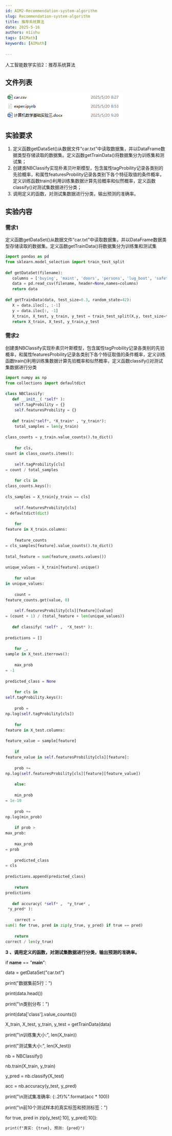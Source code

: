 ```yaml
---
id: AIM2-Recommendation-system-algorithm
slug: Recommendation-system-algorithm
title: 推荐系统算法
date: 2025-5-16
authors: m1ishu
tags: [AIMath]
keywords: [AIMath]

---
```

人工智能数学实验2：推荐系统算法

<!-- truncate -->

## 文件列表

![1747705535640](image/Exper3/1747705535640.png)

## 实验要求

1. 定义函数getDataSet()从数据文件“car.txt”中读取数据集，并以DataFrame数据类型存储读取的数据集。定义函数getTrainData()将数据集分为训练集和测试集；
2. 创建类NBClassify实现朴素贝叶斯模型，包含属性tagProbility记录各类别的先验概率，和属性featuresProbility记录各类别下各个特征取值的条件概率，定义训练函数train()利用训练集数据计算先验概率和似然概率，定义函数classify()对测试集数据进行分类；
3. 调用定义的函数，对测试集数据进行分类，输出预测的准确率。

## 实验内容

### 需求1

定义函数getDataSet()从数据文件“car.txt”中读取数据集，并以DataFrame数据类型存储读取的数据集。定义函数getTrainData()将数据集分为训练集和测试集

```python
import pandas as pd
from sklearn.model_selection import train_test_split

def getDataSet(filename):
   columns = ['buying', 'maint', 'doors', 'persons', 'lug_boot', 'safety', 'class']
   data = pd.read_csv(filename, header=None,names=columns)
   return data

def getTrainData(data, test_size=0.3, random_state=42):
   X = data.iloc[:, :-1]
   y = data.iloc[:, -1]
   X_train, X_test, y_train, y_test = train_test_split(X,y, test_size=test_size, random_state=random_state, stratify=y)
   return X_train, X_test, y_train,y_test
```

### 需求2

创建类NBClassify实现朴素贝叶斯模型，包含属性tagProbility记录各类别的先验概率，和属性featuresProbility记录各类别下各个特征取值的条件概率，定义训练函数train()利用训练集数据计算先验概率和似然概率，定义函数classify()对测试集数据进行分类

```python
import numpy as np
from collections import defaultdict

class NBClassify:
   def __init__( *self* ):
    self.tagProbility = {}
    self.featuresProbility = {}

   def train(*self*, *X_train* , *y_train*):
    total_samples = len(y_train)

class_counts = y_train.value_counts().to_dict()

    for cls,
count in class_counts.items():

    self.tagProbility[cls]
= count / total_samples

    for cls in
class_counts.keys():

cls_samples = X_train[y_train == cls]

    self.featuresProbility[cls]
= defaultdict(dict)

    for
feature in X_train.columns:

    feature_counts
= cls_samples[feature].value_counts().to_dict()

total_feature = sum(feature_counts.values())

unique_values = X_train[feature].unique()

    for value
in unique_values:

    count =
feature_counts.get(value, 0)

    self.featuresProbility[cls][feature][value]
= (count + 1) / (total_feature + len(unique_values))

   def classify( *self* ,  *X_test* ):

predictions = []

    for _,
sample in X_test.iterrows():

    max_prob
= -1

predicted_class = None

    for cls in
self.tagProbility.keys():

    prob =
np.log(self.tagProbility[cls])

    for
feature in X_test.columns:

feature_value = sample[feature]

    if
feature_value in self.featuresProbility[cls][feature]:

    prob +=
np.log(self.featuresProbility[cls][feature][feature_value])

    else:

    min_prob
= 1e-10

    prob +=
np.log(min_prob)

    if prob >
max_prob:

    max_prob
= prob

    predicted_class
= cls

predictions.append(predicted_class)

    return
predictions

   def accuracy( *self* ,  *y_true* ,
 *y_pred* ):

    correct =
sum(1 for true, pred in zip(y_true, y_pred) if true == pred)

    return
correct / len(y_true)
```


 **3** **、调用定义的函数，对测试集数据进行分类，输出预测的准确率。**

if __name__ == "__main__":

   data = getDataSet("car.txt")

   print("数据集前5行：")

   print(data.head())

   print("\n类别分布：")

   print(data['class'].value_counts())

   X_train, X_test, y_train, y_test = getTrainData(data)

   print("\n训练集大小:", len(X_train))

   print("测试集大小:", len(X_test))

   nb = NBClassify()

   nb.train(X_train, y_train)

   y_pred = nb.classify(X_test)

   acc = nb.accuracy(y_test, y_pred)

   print("\n测试集准确率: {:.2f}%".format(acc * 100))

   print("\n前10个测试样本的真实标签和预测标签：")

   for true, pred in zip(y_test[:10],
y_pred[:10]):

    print(f"真实: {true}, 预测: {pred}")
